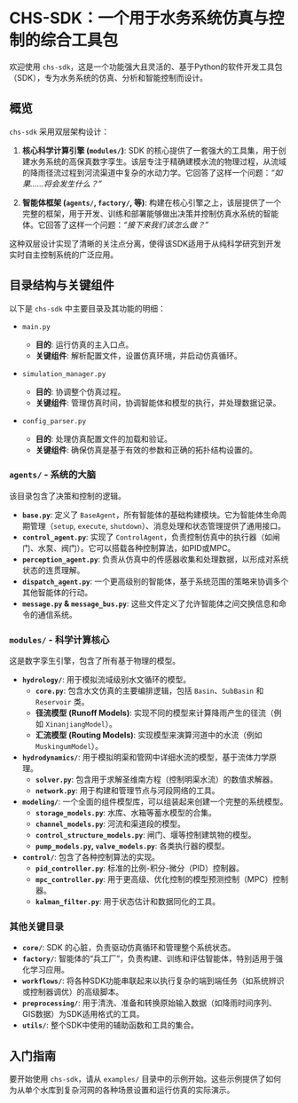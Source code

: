 # CHS-SDK：一个用于水务系统仿真与控制的综合工具包

欢迎使用 `chs-sdk`，这是一个功能强大且灵活的、基于Python的软件开发工具包（SDK），专为水务系统的仿真、分析和智能控制而设计。

## 概览

`chs-sdk` 采用双层架构设计：

1.  **核心科学计算引擎 (`modules/`)**: SDK 的核心提供了一套强大的工具集，用于创建水务系统的高保真数字孪生。该层专注于精确建模水流的物理过程，从流域的降雨径流过程到河流渠道中复杂的水动力学。它回答了这样一个问题：*“如果……将会发生什么？”*

2.  **智能体框架 (`agents/`, `factory/`, 等)**: 构建在核心引擎之上，该层提供了一个完整的框架，用于开发、训练和部署能够做出决策并控制仿真水系统的智能体。它回答了这样一个问题：*“接下来我们该怎么做？”*

这种双层设计实现了清晰的关注点分离，使得该SDK适用于从纯科学研究到开发实时自主控制系统的广泛应用。

## 目录结构与关键组件

以下是 `chs-sdk` 中主要目录及其功能的明细：

*   `main.py`
    *   **目的**: 运行仿真的主入口点。
    *   **关键组件**: 解析配置文件，设置仿真环境，并启动仿真循环。

*   `simulation_manager.py`
    *   **目的**: 协调整个仿真过程。
    *   **关键组件**: 管理仿真时间，协调智能体和模型的执行，并处理数据记录。

*   `config_parser.py`
    *   **目的**: 处理仿真配置文件的加载和验证。
    *   **关键组件**: 确保仿真是基于有效的参数和正确的拓扑结构设置的。

### `agents/` - 系统的大脑

该目录包含了决策和控制的逻辑。

*   **`base.py`**: 定义了 `BaseAgent`，所有智能体的基础构建模块。它为智能体生命周期管理（`setup`, `execute`, `shutdown`）、消息处理和状态管理提供了通用接口。
*   **`control_agent.py`**: 实现了 `ControlAgent`，负责控制仿真中的执行器（如闸门、水泵、阀门）。它可以搭载各种控制算法，如PID或MPC。
*   **`perception_agent.py`**: 负责从仿真中的传感器收集和处理数据，以形成对系统状态的连贯理解。
*   **`dispatch_agent.py`**: 一个更高级别的智能体，基于系统范围的策略来协调多个其他智能体的行动。
*   **`message.py` & `message_bus.py`**: 这些文件定义了允许智能体之间交换信息和命令的通信系统。

### `modules/` - 科学计算核心

这是数字孪生引擎，包含了所有基于物理的模型。

*   **`hydrology/`**: 用于模拟流域级别水文循环的模型。
    *   **`core.py`**: 包含水文仿真的主要编排逻辑，包括 `Basin`、`SubBasin` 和 `Reservoir` 类。
    *   **径流模型 (Runoff Models)**: 实现不同的模型来计算降雨产生的径流（例如 `XinanjiangModel`）。
    *   **汇流模型 (Routing Models)**: 实现模型来演算河道中的水流（例如 `MuskingumModel`）。
*   **`hydrodynamics/`**: 用于模拟明渠和管网中详细水流的模型，基于流体力学原理。
    *   **`solver.py`**: 包含用于求解圣维南方程（控制明渠水流）的数值求解器。
    *   **`network.py`**: 用于构建和管理节点与河段网络的工具。
*   **`modeling/`**: 一个全面的组件模型库，可以组装起来创建一个完整的系统模型。
    *   **`storage_models.py`**: 水库、水箱等蓄水模型的合集。
    *   **`channel_models.py`**: 河流和渠道段的模型。
    *   **`control_structure_models.py`**: 闸门、堰等控制建筑物的模型。
    *   **`pump_models.py`, `valve_models.py`**: 各类执行器的模型。
*   **`control/`**: 包含了各种控制算法的实现。
    *   **`pid_controller.py`**: 标准的比例-积分-微分（PID）控制器。
    *   **`mpc_controller.py`**: 用于更高级、优化控制的模型预测控制（MPC）控制器。
    *   **`kalman_filter.py`**: 用于状态估计和数据同化的工具。

### 其他关键目录

*   **`core/`**: SDK 的心脏，负责驱动仿真循环和管理整个系统状态。
*   **`factory/`**: 智能体的“兵工厂”，负责构建、训练和评估智能体，特别适用于强化学习应用。
*   **`workflows/`**: 将各种SDK功能串联起来以执行复杂的端到端任务（如系统辨识或控制器调优）的高级脚本。
*   **`preprocessing/`**: 用于清洗、准备和转换原始输入数据（如降雨时间序列、GIS数据）为SDK适用格式的工具。
*   **`utils/`**: 整个SDK中使用的辅助函数和工具的集合。

## 入门指南

要开始使用 `chs-sdk`，请从 `examples/` 目录中的示例开始。这些示例提供了如何为从单个水库到复杂河网的各种场景设置和运行仿真的实际演示。
